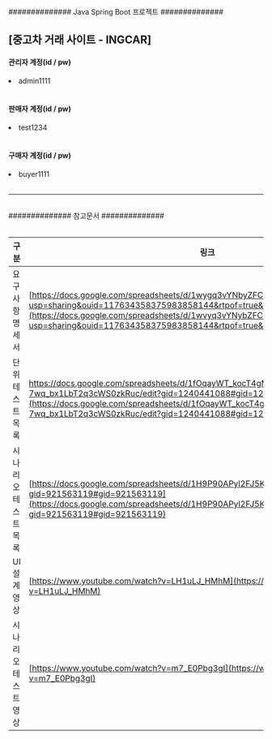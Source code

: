 ############## Java Spring Boot 프로젝트  ##############

<h2>[중고차 거래 사이트 - INGCAR]
<br>


<h4>관리자 계정(id / pw)</h4> 
<li> admin1111</li>
<br>

<h4> 판매자 계정(id / pw) </h4>
<li> test1234 </li>
<br>
 
<h4> 구매자 계정(id / pw) </h4>
<li> buyer1111 </li>
<br>


<hr>
<br>
############## 참고문서 ##############
<br>
<br>

| 구분                    | 링크                                                                                                                                                                                                                     |
|-----------------------|--------------------------------------------------------------------------------------------------------------------------------------------------------------------------------------------------------------------------|
| 요구사항 명세서 | [https://docs.google.com/spreadsheets/d/1wygq3vYNbyZFCo9PJHXfbZBRw9a3zQCwl/edit?usp=sharing&ouid=117634358375983858144&rtpof=true&sd=true](https://docs.google.com/spreadsheets/d/1wvyq3vYNybZFC9pJHXFbZBRw9a3ZQCwL/edit?usp=sharing&ouid=117634358375983858144&rtpof=true&sd=true) |
| 단위 테스트 목록 | [https://docs.google.com/spreadsheets/d/1fOqayWT_kocT4gMf8M-7wq_bx1LbT2q3cWS0zkRuc/edit?gid=1240441088#gid=1240441088](https://docs.google.com/spreadsheets/d/1fOqayWT_kocT4gMf8M-7wq_bx1LbT2q3cWS0zkRuc/edit?gid=1240441088#gid=1240441088)               ](https://docs.google.com/spreadsheets/d/1fOqayWT_kocT4gM1f8M-7wq_bx1LbT2q3cYWS0zkRuc/edit?gid=1240441088#gid=1240441088)|
| 시나리오 테스트 목록 | [https://docs.google.com/spreadsheets/d/1H9P90APyl2FJ5K6Gxcw-7iVLOpc-1_nX/edit?gid=921563119#gid=921563119](https://docs.google.com/spreadsheets/d/1H9P90APyl2FJ5K6Gxcw-7iVLOpc-1_nX/edit?gid=921563119#gid=921563119)               |
| UI 설계 영상      | [https://www.youtube.com/watch?v=LH1uLJ_HMhM](https://www.youtube.com/watch?v=LH1uLJ_HMhM)                                                                                                                               |
| 시나리오 테스트 영상 | [https://www.youtube.com/watch?v=m7_E0Pbg3gI](https://www.youtube.com/watch?v=m7_E0Pbg3gI)                                                                                                                           |



 




